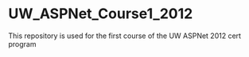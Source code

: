 UW_ASPNet_Course1_2012
======================

This repository is used for the first course of the UW ASPNet 2012 cert program